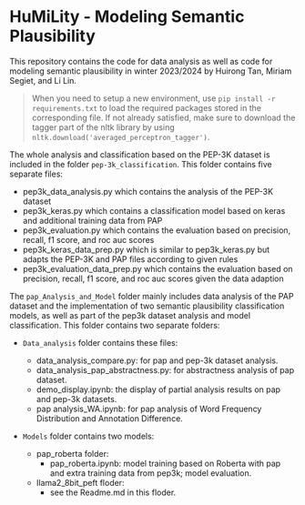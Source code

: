 # HuMiLity - Modeling Semantic Plausibility

This repository contains the code for data analysis as well as code for modeling semantic plausibility in winter 2023/2024 by Huirong Tan, Miriam Segiet, and Li Lin.

> When you need to setup a new environment, use `pip install -r requirements.txt` to load the required packages stored in the corresponding file. If not already satisfied, make sure to download the tagger part of the nltk library by using `nltk.download('averaged_perceptron_tagger')`.

The whole analysis and classification based on the PEP-3K dataset is included in the folder `pep-3k_classification`. 
This folder contains five separate files:
* pep3k_data_analysis.py which contains the analysis of the PEP-3K dataset
* pep3k_keras.py which contains a classification model based on keras and additional training data from PAP
* pep3k_evaluation.py which contains the evaluation based on precision, recall, f1 score, and roc auc scores
* pep3k_keras_data_prep.py which is similar to pep3k_keras.py but adapts the PEP-3K and PAP files according to given rules
* pep3k_evaluation_data_prep.py which contains the evaluation based on precision, recall, f1 score, and roc auc scores given the data adaption 

The `pap_Analysis_and_Model` folder mainly includes data analysis of the PAP dataset and the implementation of two semantic plausibility classification models, as well as part of the pep3k dataset analysis and model classification.
This folder contains two separate folders:
* `Data_analysis` folder contains these files:

    * data_analysis_compare.py: for pap and pep-3k dataset analysis.
    * data_analysis_pap_abstractness.py: for abstractness analysis of pap dataset.
    * demo_display.ipynb: the display of partial analysis results on pap and pep-3k datasets. 
    * pap analysis_WA.ipynb: for pap analysis of Word Frequency Distribution and Annotation Difference.

* `Models` folder contains two models:
    * pap_roberta folder:
        * pap_roberta.ipynb: model training based on Roberta with pap and extra training data from pep3k; model evaluation.
    * llama2_8bit_peft floder:
        * see the Readme.md in this floder.





